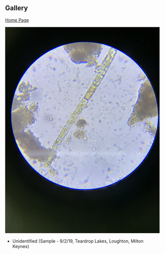 ## Gallery
[Home Page](index.md) 

<img src="IMG_0308.jpeg" height="666" width="500" >

- Unidentified (Sample - 9/2/19, Teardrop Lakes, Loughton, Milton Keynes)

